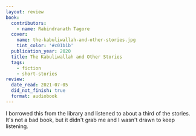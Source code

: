 ```yaml
---
layout: review
book:
  contributors:
    - name: Rabindranath Tagore
  cover:
    name: the-kabuliwallah-and-other-stories.jpg
    tint_color: '#c01b1b'
  publication_year: 2020
  title: The Kabuliwallah and Other Stories
  tags:
    - fiction
    - short-stories
review:
  date_read: 2021-07-05
  did_not_finish: true
  format: audiobook
---
```


I borrowed this from the library and listened to about a third of the stories.
It's not a bad book, but it didn't grab me and I wasn't drawn to keep listening.
